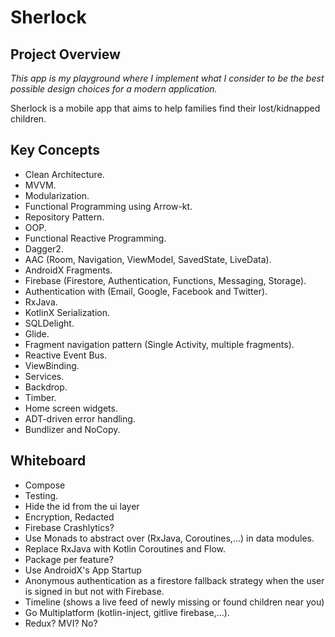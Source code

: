 # Sherlock

## Project Overview

*This app is my playground where I implement what I consider to be the
best possible design choices for a modern application.*

Sherlock is a mobile app that aims to help families find their
lost/kidnapped children.

## Key Concepts

- Clean Architecture.
- MVVM.
- Modularization.
- Functional Programming using Arrow-kt.
- Repository Pattern.
- OOP.
- Functional Reactive Programming.
- Dagger2.
- AAC (Room, Navigation, ViewModel, SavedState, LiveData).
- AndroidX Fragments.
- Firebase (Firestore, Authentication, Functions, Messaging, Storage).
- Authentication with (Email, Google, Facebook and Twitter).
- RxJava.
- KotlinX Serialization.
- SQLDelight.
- Glide.
- Fragment navigation pattern (Single Activity, multiple fragments).
- Reactive Event Bus.
- ViewBinding.
- Services.
- Backdrop.
- Timber.
- Home screen widgets.
- ADT-driven error handling.
- Bundlizer and NoCopy.

## Whiteboard

- Compose
- Testing.
- Hide the id from the ui layer
- Encryption, Redacted
- Firebase Crashlytics?
- Use Monads to abstract over (RxJava, Coroutines,...) in data modules.
- Replace RxJava with Kotlin Coroutines and Flow.
- Package per feature?
- Use AndroidX's App Startup
- Anonymous authentication as a firestore fallback strategy when the
  user is signed in but not with Firebase.
- Timeline (shows a live feed of newly missing or found children near
  you)
- Go Multiplatform (kotlin-inject, gitlive firebase,...).
- Redux? MVI? No?
